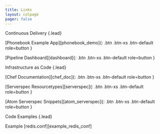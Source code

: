 ```yaml
---
title: Links
layout: colpage
pager: false
---
```


Continuous Delivery
{.lead}

[Phonebook Example App][phonebook_demo]{: .btn .btn-xs .btn-default role=button }

[Pipeline Dashboard][dashboard]{: .btn .btn-xs .btn-default role=button }

Infrastructure as Code
{.lead}

[Chef Documentation][chef_doc]{: .btn .btn-xs .btn-default role=button }

[Serverspec Resourcetypes][serverspec]{: .btn .btn-xs .btn-default role=button }

[Atom Serverspec Snippets][atom_serverspec]{: .btn .btn-xs .btn-default role=button }

Code Examples
{.lead}

Example [redis.conf][example_redis_conf]
